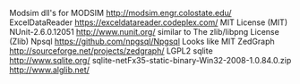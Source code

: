 
Modsim  dll's for MODSIM  http://modsim.engr.colostate.edu/
ExcelDataReader https://exceldatareader.codeplex.com/ MIT License (MIT)
NUnit-2.6.0.12051   http://www.nunit.org/ similar to The zlib/libpng License (Zlib)
Npsql https://github.com/npgsql/Npgsql  Looks like MIT
ZedGraph  http://sourceforge.net/projects/zedgraph/ LGPL2
sqlite http://www.sqlite.org/ sqlite-netFx35-static-binary-Win32-2008-1.0.84.0.zip
  http://www.alglib.net/